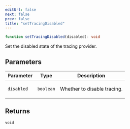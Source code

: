 ```yaml
---
editUrl: false
next: false
prev: false
title: "setTracingDisabled"
---
```


```ts
function setTracingDisabled(disabled): void
```

Set the disabled state of the tracing provider.

## Parameters

<table>
<thead>
<tr>
<th>Parameter</th>
<th>Type</th>
<th>Description</th>
</tr>
</thead>
<tbody>
<tr>
<td>

`disabled`

</td>
<td>

`boolean`

</td>
<td>

Whether to disable tracing.

</td>
</tr>
</tbody>
</table>

## Returns

`void`
